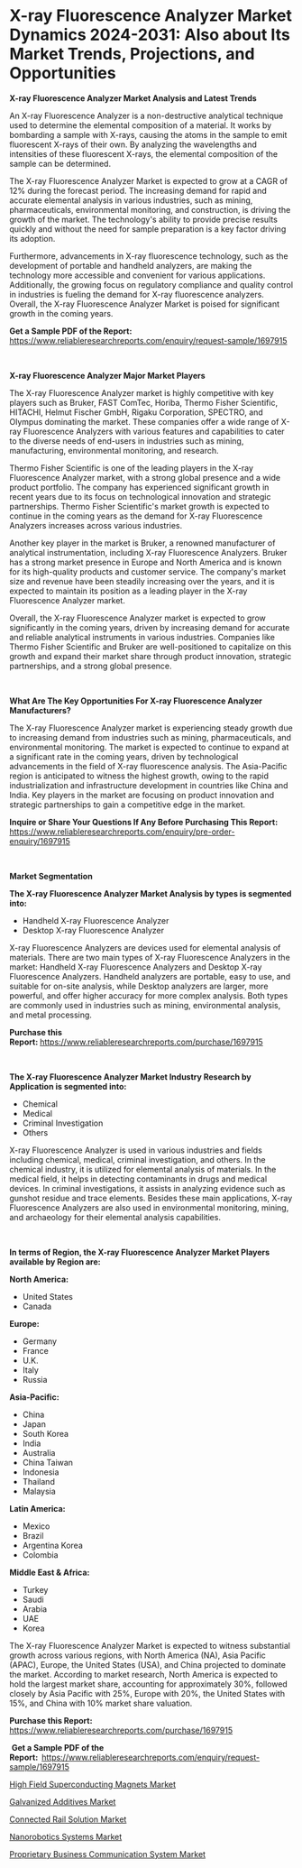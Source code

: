 <p><h1>X-ray Fluorescence Analyzer Market Dynamics 2024-2031: Also about Its Market Trends, Projections, and Opportunities</h1></p><p><strong>X-ray Fluorescence Analyzer Market Analysis and Latest Trends</strong></p>
<p><p>An X-ray Fluorescence Analyzer is a non-destructive analytical technique used to determine the elemental composition of a material. It works by bombarding a sample with X-rays, causing the atoms in the sample to emit fluorescent X-rays of their own. By analyzing the wavelengths and intensities of these fluorescent X-rays, the elemental composition of the sample can be determined.</p><p>The X-ray Fluorescence Analyzer Market is expected to grow at a CAGR of 12% during the forecast period. The increasing demand for rapid and accurate elemental analysis in various industries, such as mining, pharmaceuticals, environmental monitoring, and construction, is driving the growth of the market. The technology's ability to provide precise results quickly and without the need for sample preparation is a key factor driving its adoption.</p><p>Furthermore, advancements in X-ray fluorescence technology, such as the development of portable and handheld analyzers, are making the technology more accessible and convenient for various applications. Additionally, the growing focus on regulatory compliance and quality control in industries is fueling the demand for X-ray fluorescence analyzers. Overall, the X-ray Fluorescence Analyzer Market is poised for significant growth in the coming years.</p></p>
<p><strong>Get a Sample PDF of the Report:&nbsp;</strong> <a href="https://www.reliableresearchreports.com/enquiry/request-sample/1697915">https://www.reliableresearchreports.com/enquiry/request-sample/1697915</a></p>
<p>&nbsp;</p>
<p><strong>X-ray Fluorescence Analyzer Major Market Players</strong></p>
<p><p>The X-ray Fluorescence Analyzer market is highly competitive with key players such as Bruker, FAST ComTec, Horiba, Thermo Fisher Scientific, HITACHI, Helmut Fischer GmbH, Rigaku Corporation, SPECTRO, and Olympus dominating the market. These companies offer a wide range of X-ray Fluorescence Analyzers with various features and capabilities to cater to the diverse needs of end-users in industries such as mining, manufacturing, environmental monitoring, and research.</p><p>Thermo Fisher Scientific is one of the leading players in the X-ray Fluorescence Analyzer market, with a strong global presence and a wide product portfolio. The company has experienced significant growth in recent years due to its focus on technological innovation and strategic partnerships. Thermo Fisher Scientific's market growth is expected to continue in the coming years as the demand for X-ray Fluorescence Analyzers increases across various industries.</p><p>Another key player in the market is Bruker, a renowned manufacturer of analytical instrumentation, including X-ray Fluorescence Analyzers. Bruker has a strong market presence in Europe and North America and is known for its high-quality products and customer service. The company's market size and revenue have been steadily increasing over the years, and it is expected to maintain its position as a leading player in the X-ray Fluorescence Analyzer market.</p><p>Overall, the X-ray Fluorescence Analyzer market is expected to grow significantly in the coming years, driven by increasing demand for accurate and reliable analytical instruments in various industries. Companies like Thermo Fisher Scientific and Bruker are well-positioned to capitalize on this growth and expand their market share through product innovation, strategic partnerships, and a strong global presence.</p></p>
<p>&nbsp;</p>
<p><strong>What Are The Key Opportunities For X-ray Fluorescence Analyzer Manufacturers?</strong></p>
<p><p>The X-ray Fluorescence Analyzer market is experiencing steady growth due to increasing demand from industries such as mining, pharmaceuticals, and environmental monitoring. The market is expected to continue to expand at a significant rate in the coming years, driven by technological advancements in the field of X-ray fluorescence analysis. The Asia-Pacific region is anticipated to witness the highest growth, owing to the rapid industrialization and infrastructure development in countries like China and India. Key players in the market are focusing on product innovation and strategic partnerships to gain a competitive edge in the market.</p></p>
<p><strong>Inquire or Share Your Questions If Any Before Purchasing This Report:</strong> <a href="https://www.reliableresearchreports.com/enquiry/pre-order-enquiry/1697915">https://www.reliableresearchreports.com/enquiry/pre-order-enquiry/1697915</a></p>
<p>&nbsp;</p>
<p><strong>Market Segmentation</strong></p>
<p><strong>The X-ray Fluorescence Analyzer Market Analysis by types is segmented into:</strong></p>
<p><ul><li>Handheld X-ray Fluorescence Analyzer</li><li>Desktop X-ray Fluorescence Analyzer</li></ul></p>
<p><p>X-ray Fluorescence Analyzers are devices used for elemental analysis of materials. There are two main types of X-ray Fluorescence Analyzers in the market: Handheld X-ray Fluorescence Analyzers and Desktop X-ray Fluorescence Analyzers. Handheld analyzers are portable, easy to use, and suitable for on-site analysis, while Desktop analyzers are larger, more powerful, and offer higher accuracy for more complex analysis. Both types are commonly used in industries such as mining, environmental analysis, and metal processing.</p></p>
<p><strong>Purchase this Report:&nbsp;</strong><a href="https://www.reliableresearchreports.com/purchase/1697915">https://www.reliableresearchreports.com/purchase/1697915</a></p>
<p>&nbsp;</p>
<p><strong>The X-ray Fluorescence Analyzer Market Industry Research by Application is segmented into:</strong></p>
<p><ul><li>Chemical</li><li>Medical</li><li>Criminal Investigation</li><li>Others</li></ul></p>
<p><p>X-ray Fluorescence Analyzer is used in various industries and fields including chemical, medical, criminal investigation, and others. In the chemical industry, it is utilized for elemental analysis of materials. In the medical field, it helps in detecting contaminants in drugs and medical devices. In criminal investigations, it assists in analyzing evidence such as gunshot residue and trace elements. Besides these main applications, X-ray Fluorescence Analyzers are also used in environmental monitoring, mining, and archaeology for their elemental analysis capabilities.</p></p>
<p>&nbsp;</p>
<p><strong>In terms of Region, the X-ray Fluorescence Analyzer Market Players available by Region are:</strong></p>
<p>
    <p> <strong> North America: </strong>
        <ul>
            <li>United States</li>
            <li>Canada</li>
        </ul>
        </p> 
    <p> <strong> Europe: </strong>
        <ul>
            <li>Germany</li>
            <li>France</li>
            <li>U.K.</li>
            <li>Italy</li>
            <li>Russia</li>
        </ul>
        </p> 
    <p> <strong> Asia-Pacific: </strong>
        <ul>
            <li>China</li>
            <li>Japan</li>
            <li>South Korea</li>
            <li>India</li>
            <li>Australia</li>
            <li>China Taiwan</li>
            <li>Indonesia</li>
            <li>Thailand</li>
            <li>Malaysia</li>
        </ul>
        </p> 
    <p> <strong> Latin America: </strong>
        <ul>
            <li>Mexico</li>
            <li>Brazil</li>
            <li>Argentina Korea</li>
            <li>Colombia</li>
        </ul>
        </p> 
    <p> <strong> Middle East & Africa: </strong>
        <ul>
            <li>Turkey</li>
            <li>Saudi</li>
            <li>Arabia</li>
            <li>UAE</li>
            <li>Korea</li>
        </ul>
    </p>
    </p>
<p><p>The X-ray Fluorescence Analyzer Market is expected to witness substantial growth across various regions, with North America (NA), Asia Pacific (APAC), Europe, the United States (USA), and China projected to dominate the market. According to market research, North America is expected to hold the largest market share, accounting for approximately 30%, followed closely by Asia Pacific with 25%, Europe with 20%, the United States with 15%, and China with 10% market share valuation.</p></p>
<p><strong>Purchase this Report: </strong><a href="https://www.reliableresearchreports.com/purchase/1697915">https://www.reliableresearchreports.com/purchase/1697915</a></p>
<p>&nbsp;<strong>Get a Sample PDF of the Report:&nbsp;&nbsp;</strong><a href="https://www.reliableresearchreports.com/enquiry/request-sample/1697915">https://www.reliableresearchreports.com/enquiry/request-sample/1697915</a></p>
<p><strong></strong></p>
<p><p><a href="https://github.com/rahu1506/Market-Research-Report-List-3/blob/main/high-field-superconducting-magnets-market.md">High Field Superconducting Magnets Market</a></p><p><a href="https://issuu.com/reportprime-2/docs/galvanized-additives-market-size-2030.pptx">Galvanized Additives Market</a></p><p><a href="https://medium.com/@jordyhansen565/connected-rail-solution-market-comprehensive-assessment-by-type-application-and-geography-3b66795e07e4">Connected Rail Solution Market</a></p><p><a href="https://github.com/FassouRP/Market-Research-Report-List-3/blob/main/nanorobotics-systems-market.md">Nanorobotics Systems Market</a></p><p><a href="https://medium.com/@jordyhansen565/proprietary-business-communication-system-market-trends-forecast-and-competitive-analysis-to-9238cc0d3f3f">Proprietary Business Communication System Market</a></p></p>